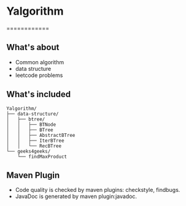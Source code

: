 # Yalgorithm
============
## What's about
- Common algorithm
- data structure
- leetcode problems

## What's included
```
Yalgorithm/
├── data-structure/
│   ├── btree/
│   │   ├── BTNode
│   │   ├── BTree
│   │   ├── AbstractBTree
│   │   ├── IterBTree
│   │   └── RecBTree
└── geeks4geeks/
    └── findMaxProduct
```
## Maven Plugin
- Code quality is checked by maven plugins: checkstyle, findbugs.
- JavaDoc is generated by maven plugin:javadoc.
